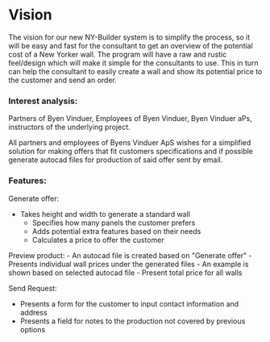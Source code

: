 # Vision

The vision for our new NY-Builder system is to simplify the process, so it will be easy and fast for the consultant to get an overview of the potential cost of a New Yorker wall.
The program will have a raw and rustic feel/design which will make it simple for the consultants to use. This in turn can help the consultant to easily create a wall and show its potential price to the customer and send an order.


### Interest  analysis:

Partners of Byen Vinduer, Employees of Byen Vinduer, Byen Vinduer aPs, instructors of the underlying project.

All partners and employees of Byens Vinduer ApS wishes for a simplified solution for making offers that fit customers specifications
and if possible generate autocad files for production of said offer sent by email.

### Features:

Generate offer:
  - Takes height and width to generate a standard wall
    - Specifies how many panels the customer prefers
    - Adds potential extra features based on their needs
    - Calculates a price to offer the customer
  
Preview product:
    - An autocad file is created based on "Generate offer"
      - Presents individual wall prices under the generated files
      - An example is shown based on selected autocad file
    - Present total price for all walls

Send Request:
  - Presents a form for the customer to input contact information and address
  - Presents a field for notes to the production not covered by previous options
  

